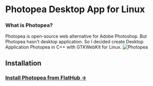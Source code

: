 # Photopea Desktop App for Linux
### What is Photopea?
Photopea is open-source web alternative for Adobe Photoshop. But Photopea hasn't desktop application. So I decided create Desktop Application Photopea in C++ with GTKWebKit for Linux.
![Photopea](https://github.com/vikdevelop/photopea_app/blob/main/screenshots/photopea.png)

## Installation
### [Install Photopea from FlatHub →](https://flathub.org/apps/details/com.github.vikdevelop.photopea_app)
